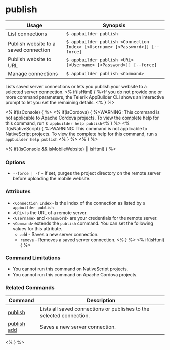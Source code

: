 publish
==========

Usage | Synopsis
------|-------
List connections | `$ appbuilder publish`
Publish website to a saved connection | `$ appbuilder publish <Connection Index> [<Username> [<Password>]] [--force]`
Publish website to URL | `$ appbuilder publish <URL> [<Username> [<Password>]] [--force]`
Manage connections | `$ appbuilder publish <Command>`

Lists saved server connections or lets you publish your website to a selected server connection. <% if(isHtml) { %>If you do not provide one or more command parameters, the Telerik AppBuilder CLI shows an interactive prompt to let you set the remaining details. <% } %>

<% if(isConsole) { %>
<% if(isCordova) { %>WARNING: This command is not applicable to Apache Cordova projects. To view the complete help for this command, run `$ appbuilder help publish`<% } %>
<% if(isNativeScript) { %>WARNING: This command is not applicable to NativeScript projects. To view the complete help for this command, run `$ appbuilder help publish` <% } %>
<% } %>

<% if((isConsole && isMobileWebsite) || isHtml) { %>
### Options
* `--force | -f` - If set, purges the project directory on the remote server before uploading the mobile website.

### Attributes
* `<Connection Index>` is the index of the connection as listed by `$ appbuilder publish`
* `<URL>` is the URL of a remote server.
* `<Username>` and `<Password>` are your credentials for the remote server.
* `<Command>` extends the `publish` command. You can set the following values for this attribute.
	* `add` - Saves a new server connection.
	* `remove` - Removes a saved server connection.
<% } %>
<% if(isHtml) { %>
### Command Limitations

* You cannot run this command on NativeScript projects.
* You cannot run this command on Apache Cordova projects.

### Related Commands

Command | Description
----------|----------
[publish](publish.html) | Lists all saved connections or publishes to the selected connection.
[publish add](publish-add.html) | Saves a new server connection.
<% } %>
